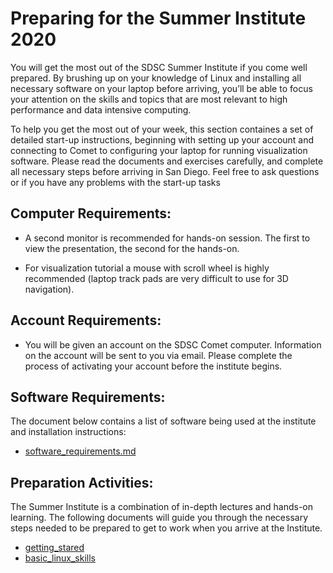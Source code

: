 # Preparing for the Summer Institute 2020

You will get the most out of the SDSC Summer Institute if you come well prepared. By brushing up on your knowledge of Linux and installing all necessary software on your laptop before arriving, you’ll be able to focus your attention on the skills and topics that are most relevant to high performance and data intensive computing.

To help you get the most out of your week, this section containes a set of detailed start-up instructions, beginning with setting up your account and connecting to Comet to configuring your laptop for running visualization software. Please read the documents and exercises carefully, and complete all necessary steps before arriving in San Diego. Feel free to ask questions or if you have any problems with the start-up tasks

##  Computer Requirements:

* A second monitor is recommended for hands-on session. The first to view the presentation, the second for the hands-on.

* For visualization tutorial a mouse with scroll wheel is highly recommended (laptop track pads are very difficult to use for 3D navigation).

##  Account Requirements:

* You will be given an account on the SDSC Comet computer. Information on the account will be sent to you via email. Please complete the process of activating your account before the institute begins.

## Software Requirements:
The document below contains a list of software being used at the institute and installation instructions:
* [software_requirements.md](https://github.com/sdsc/sdsc-summer-institute-2019/blob/master/0_preparation/software_requirements.md)

## Preparation Activities:

The Summer Institute is a combination of in-depth lectures and hands-on learning. The following documents will guide you through the necessary steps needed to be prepared to get to work when you arrive at the Institute.

* [getting_stared](https://github.com/sdsc/sdsc-summer-institute-2019/tree/master/0_preparation/getting_started)
* [basic_linux_skills](https://github.com/sdsc/sdsc-summer-institute-2019/tree/master/0_preparation/basic_linux_skills)
